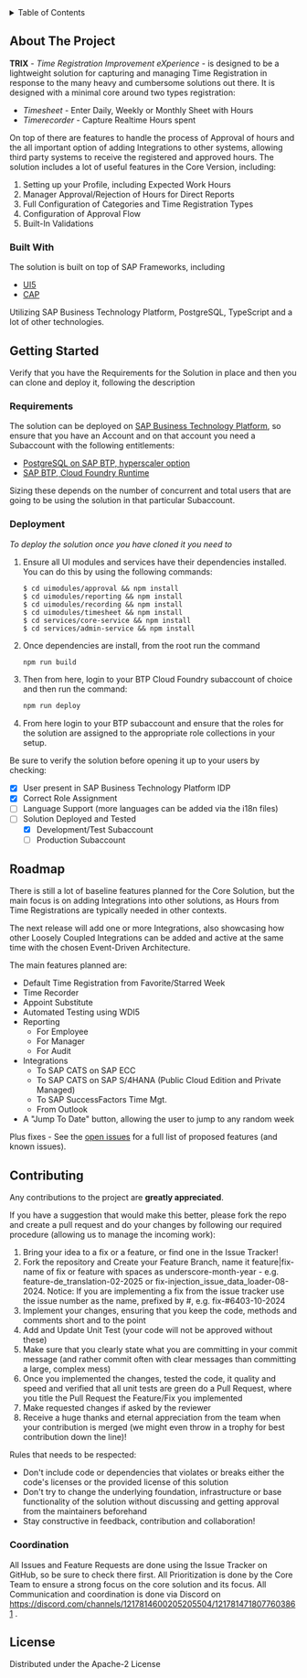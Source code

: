 <details>
  <summary>Table of Contents</summary>
  <ol>
    <li>
      <a href="#about-the-project">About The Project</a>
    </li>
    <li>
      <a href="#getting-started">Getting Started</a>
      <ul>
        <li><a href="#requirements">Requirements</a></li>
        <li><a href="#deployment">Deployment</a></li>
      </ul>
    </li>
    <li><a href="#roadmap">Roadmap</a></li>
    <li><a href="#contributing">Contributing</a></li>
    <li><a href="#license">License</a></li>
  </ol>
</details>


## About The Project

**TRIX** - _Time Registration Improvement eXperience_ - is designed to be a lightweight solution for capturing and managing Time Registration in response to the many heavy and cumbersome solutions out there.
It is designed with a minimal core around two types registration:
* _Timesheet_ - Enter Daily, Weekly or Monthly Sheet with Hours
* _Timerecorder_ - Capture Realtime Hours spent

On top of there are features to handle the process of Approval of hours and the all important option of adding Integrations to other systems, allowing third party systems to receive the registered and approved hours.
The solution includes a lot of useful features in the Core Version, including:
1. Setting up your Profile, including Expected Work Hours
2. Manager Approval/Rejection of Hours for Direct Reports
3. Full Configuration of Categories and Time Registration Types
4. Configuration of Approval Flow
5. Built-In Validations

### Built With

The solution is built on top of SAP Frameworks, including

* [UI5](https://openui5.org)
* [CAP](https://cap.cloud.sap/)

Utilizing SAP Business Technology Platform, PostgreSQL, TypeScript and a lot of other technologies.

## Getting Started

Verify that you have the Requirements for the Solution in place and then you can clone and deploy it, following the description

### Requirements

The solution can be deployed on [SAP Business Technology Platform](https://www.sap.com/products/technology-platform.html), so ensure that you have an Account and on that account you need a Subaccount with the following entitlements:
* [PostgreSQL on SAP BTP, hyperscaler option](https://discovery-center.cloud.sap/serviceCatalog/postgresql-hyperscaler-option)
* [SAP BTP, Cloud Foundry Runtime](https://discovery-center.cloud.sap/serviceCatalog/cloud-foundry-runtime)

Sizing these depends on the number of concurrent and total users that are going to be using the solution in that particular Subaccount.

### Deployment

_To deploy the solution once you have cloned it you need to_

1. Ensure all UI modules and services have their dependencies installed.
    You can do this by using the following commands:
    ```shell
    $ cd uimodules/approval && npm install
    $ cd uimodules/reporting && npm install
    $ cd uimodules/recording && npm install
    $ cd uimodules/timesheet && npm install
    $ cd services/core-service && npm install
    $ cd services/admin-service && npm install
    ```
2. Once dependencies are install, from the root run the command
   ```sh
   npm run build
   ```
3. Then from here, login to your BTP Cloud Foundry subaccount of choice and then run the command:
   ```sh
   npm run deploy
   ```
4.  From here login to your BTP subaccount and ensure that the roles for the solution are assigned to the appropriate role collections in your setup.

Be sure to verify the solution before opening it up to your users by checking:

- [x] User present in SAP Business Technology Platform IDP
- [x] Correct Role Assignment
- [ ] Language Support (more languages can be added via the i18n files)
- [ ] Solution Deployed and Tested
    - [X] Development/Test Subaccount
    - [ ] Production Subaccount

## Roadmap

There is still a lot of baseline features planned for the Core Solution, but the main focus is on adding Integrations into other solutions, as Hours from Time Registrations are typically needed in other contexts.

The next release will add one or more Integrations, also showcasing how other Loosely Coupled Integrations can be added and active at the same time with the chosen Event-Driven Architecture.

The main features planned are:
- Default Time Registration from Favorite/Starred Week
- Time Recorder
- Appoint Substitute
- Automated Testing using WDI5
- Reporting
  - For Employee
  - For Manager
  - For Audit
- Integrations
  - To SAP CATS on SAP ECC
  - To SAP CATS on SAP S/4HANA (Public Cloud Edition and Private Managed)
  - To SAP SuccessFactors Time Mgt.
  - From Outlook
- A "Jump To Date" button, allowing the user to jump to any random week

Plus fixes - See the [open issues](https://github.com/gavdilabs/trix/issues) for a full list of proposed features (and known issues).

## Contributing

Any contributions to the project are **greatly appreciated**.

If you have a suggestion that would make this better, please fork the repo and create a pull request and do your changes by following our required procedure (allowing us to manage the incoming work):
1. Bring your idea to a fix or a feature, or find one in the Issue Tracker!
2. Fork the repository and Create your Feature Branch, name it feature|fix-name of fix or feature with spaces as underscore-month-year - e.g. feature-de_translation-02-2025 or fix-injection_issue_data_loader-08-2024. Notice: If you are implementing a fix from the issue tracker use the issue number as the name, prefixed by #, e.g. fix-#6403-10-2024
3. Implement your changes, ensuring that you keep the code, methods and comments short and to the point
4. Add and Update Unit Test (your code will not be approved without these)
5. Make sure that you clearly state what you are committing in your commit message (and rather commit often with clear messages than committing a large, complex mess)
6. Once you implemented the changes, tested the code, it quality and speed and verified that all unit tests are green do a Pull Request, where you title the Pull Request the Feature/Fix you implemented
7. Make requested changes if asked by the reviewer
8. Receive a huge thanks and eternal appreciation from the team when your contribution is merged (we might even throw in a trophy for best contribution down the line)!

Rules that needs to be respected:
- Don't include code or dependencies that violates or breaks either the code's licenses or the provided license of this solution
- Don't try to change the underlying foundation, infrastructure or base functionality of the solution without discussing and getting approval from the maintainers beforehand
- Stay constructive in feedback, contribution and collaboration!

### Coordination

All Issues and Feature Requests are done using the Issue Tracker on GitHub, so be sure to check there first. All Prioritization is done by the Core Team to ensure a strong focus on the core solution and its focus.
All Communication and coordination is done via Discord on https://discord.com/channels/1217814600205205504/1217814718077603861 .

## License

Distributed under the Apache-2 License
